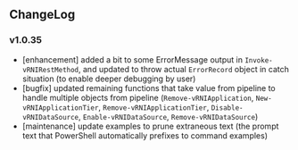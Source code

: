 ## ChangeLog

### v1.0.35
- \[enhancement] added a bit to some ErrorMessage output in `Invoke-vRNIRestMethod`, and updated to throw actual `ErrorRecord` object in catch situation (to enable deeper debugging by user)
- \[bugfix] updated remaining functions that take value from pipeline to handle multiple objects from pipeline (`Remove-vRNIApplication`, `New-vRNIApplicationTier`, `Remove-vRNIApplicationTier`, `Disable-vRNIDataSource`, `Enable-vRNIDataSource`, `Remove-vRNIDataSource`)
- \[maintenance] update examples to prune extraneous text (the prompt text that PowerShell automatically prefixes to command examples)
